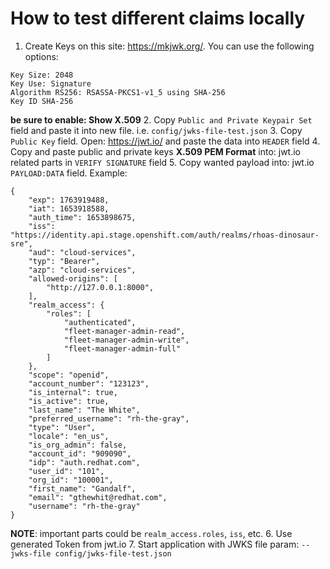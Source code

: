 # How to test different claims locally

1. Create Keys on this site: https://mkjwk.org/. You can use the following options:
```
Key Size: 2048
Key Use: Signature
Algorithm RS256: RSASSA-PKCS1-v1_5 using SHA-256
Key ID SHA-256
```
**be sure to enable: Show X.509**
2. Copy `Public and Private Keypair Set` field and paste it into new file. i.e. `config/jwks-file-test.json`
3. Copy `Public Key` field. Open: https://jwt.io/ and paste the data into `HEADER` field
4. Copy and paste public and private keys **X.509 PEM Format** into: jwt.io related parts in `VERIFY SIGNATURE` field
5. Copy wanted payload into: jwt.io `PAYLOAD:DATA` field. Example:
```
{
    "exp": 1763919488,
    "iat": 1653918588,
    "auth_time": 1653898675,
    "iss": "https://identity.api.stage.openshift.com/auth/realms/rhoas-dinosaur-sre",
    "aud": "cloud-services",
    "typ": "Bearer",
    "azp": "cloud-services",
    "allowed-origins": [
        "http://127.0.0.1:8000",
    ],
    "realm_access": {
        "roles": [
            "authenticated",
            "fleet-manager-admin-read",
            "fleet-manager-admin-write",
            "fleet-manager-admin-full"
        ]
    },
    "scope": "openid",
    "account_number": "123123",
    "is_internal": true,
    "is_active": true,
    "last_name": "The White",
    "preferred_username": "rh-the-gray",
    "type": "User",
    "locale": "en_us",
    "is_org_admin": false,
    "account_id": "909090",
    "idp": "auth.redhat.com",
    "user_id": "101",
    "org_id": "100001",
    "first_name": "Gandalf",
    "email": "gthewhit@redhat.com",
    "username": "rh-the-gray"
}
```
**NOTE**: important parts could be `realm_access.roles`, `iss`, etc.
6. Use generated Token from jwt.io
7. Start application with JWKS file param: `--jwks-file config/jwks-file-test.json`
